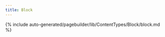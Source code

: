 ```yaml
---
title: Block
---
```


<!--
The reference doc content is generated automatically from the source code.
To update this section, update the doc blocks in the source code
-->

{% include auto-generated/pagebuilder/lib/ContentTypes/Block/block.md %}
